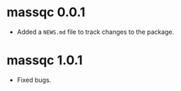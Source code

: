 # massqc 0.0.1

* Added a `NEWS.md` file to track changes to the package.

# massqc 1.0.1

* Fixed bugs.
